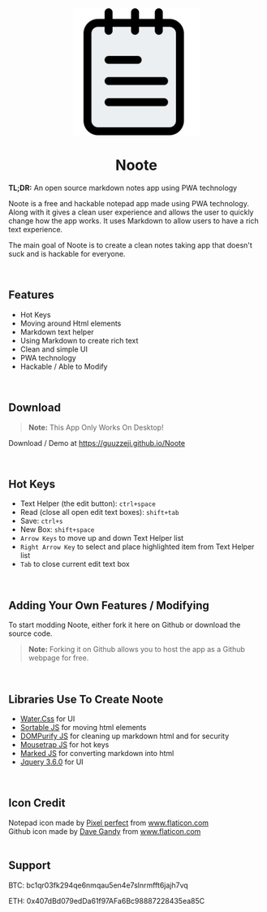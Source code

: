 <div align="center">
    <img src="./img/notes.png" width="250">
</div>

<div align="center">
    <h1><b>Noote</b></h1>
</div>

<p><b>TL;DR:</b> An open source markdown notes app using PWA technology</p>

<p>Noote is a free and hackable notepad app made using PWA technology. Along with it gives a clean user experience and allows the user to quickly change how the app works. It uses Markdown to allow users to have a rich text experience.</p>

<p>The main goal of Noote is to create a clean notes taking app that doesn't suck and is hackable for everyone.</p>

<br>


## Features 

- Hot Keys
- Moving around Html elements
- Markdown text helper
- Using Markdown to create rich text
- Clean and simple UI
- PWA technology
- Hackable / Able to Modify 

<br>


## Download 

> <b>Note:</b> This App Only Works On Desktop!
<p>Download / Demo at <a href="https://guuzzeji.github.io/Noote">https://guuzzeji.github.io/Noote</a></p>

<br>


## Hot Keys

- Text Helper (the edit button): `ctrl+space`
- Read (close all open edit text boxes): `shift+tab`
- Save: `ctrl+s`
- New Box: `shift+space`
- `Arrow Keys` to move up and down Text Helper list
- `Right Arrow Key` to select and place highlighted item from Text Helper list 
- `Tab` to close current edit text box

<br>


## Adding Your Own Features / Modifying

<p>To start modding Noote, either fork it here on Github or download the source code. </p>

> <b>Note:</b> Forking it on Github allows you to host the app as a Github webpage for free. 

<br>


## Libraries Use To Create Noote

- <a href="https://watercss.kognise.dev/">Water.Css</a> for UI
- <a href="https://github.com/SortableJS/Sortable">Sortable JS</a> for moving html elements
- <a href="https://github.com/cure53/DOMPurify">DOMPurify JS</a> for cleaning up markdown html and for security
- <a href="https://craig.is/killing/mice">Mousetrap JS</a> for hot keys
- <a href="https://github.com/markedjs/marked">Marked JS</a> for converting markdown into html
- <a href="https://jquery.com/">Jquery 3.6.0</a> for UI

<br>


## Icon Credit

<div>Notepad icon made by <a href="https://icon54.com/" title="Pixel perfect">Pixel perfect</a> from <a href="https://www.flaticon.com/" title="Flaticon">www.flaticon.com</a></div>
  
<div>Github icon made by <a href="https://www.flaticon.com/authors/dave-gandy" title="Dave Gandy">Dave Gandy</a> from <a href="https://www.flaticon.com/" title="Flaticon">www.flaticon.com</a></div>

<br>


## Support

BTC: bc1qr03fk294qe6nmqau5en4e7slnrmfft6jajh7vq

ETH: 0x407dBd079edDa61f97AFa6Bc98887228435ea85C
